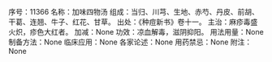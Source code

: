 序号：11366
名称：加味四物汤
组成：当归、川芎、生地、赤芍、丹皮、前胡、干葛、连翘、牛子、红花、甘草。
出处：《种痘新书》卷十一。
主治：麻疹毒盛火炽，疹色大红者。
加减：None
功效：凉血解毒，滋阴抑阳。
用法用量：None
制备方法：None
临床应用：None
各家论述：None
用药禁忌：None
附注：None
